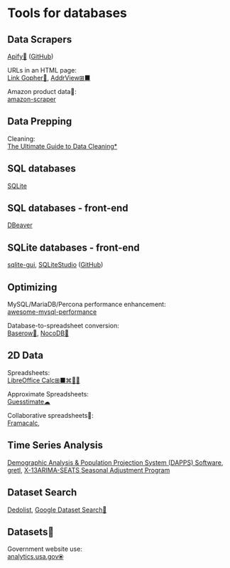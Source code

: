 
# Tools for databases

## Data Scrapers

[Apify💩](https://apify.com/) ([GitHub](https://github.com/apify))

URLs in an HTML page:  
[Link Gopher🧛](https://sites.google.com/site/linkgopher/),
[AddrView⊞■](https://www.nirsoft.net/utils/addrview.html)

Amazon product data🧛:  
[amazon-scraper](https://github.com/scrapehero-code/amazon-scraper)

## Data Prepping

Cleaning:  
[The Ultimate Guide to Data Cleaning*](https://towardsdatascience.com/the-ultimate-guide-to-data-cleaning-3969843991d4)

## SQL databases

[SQLite](https://sqlite.org/index.html)

## SQL databases - front-end

[DBeaver](https://dbeaver.io/)

## SQLite databases - front-end

[sqlite-gui](https://github.com/little-brother/sqlite-gui),
[SQLiteStudio](https://www.sqlitestudio.pl/) ([GitHub](https://github.com/pawelsalawa/sqlitestudio))

## Optimizing

MySQL/MariaDB/Percona performance enhancement:  
[awesome-mysql-performance](https://github.com/Releem/awesome-mysql-performance)

Database-to-spreadsheet conversion:  
[Baserow🔌](https://baserow.io/),
[NocoDB🔌](https://nocodb.com/)

## 2D Data

Spreadsheets:  
[LibreOffice Calc⊞■⌘🐧🆓](https://www.libreoffice.org/)

Approximate Spreadsheets:  
[Guesstimate☁](https://www.getguesstimate.com/)

Collaborative spreadsheets🤝:  
[Framacalc](https://framacalc.org/abc/en),

## Time Series Analysis

[Demographic Analysis & Population Projection System (DAPPS) Software](https://www.census.gov/data/software/dapps.html),
[gretl](http://gretl.sourceforge.net/),
[X-13ARIMA-SEATS Seasonal Adjustment Program](https://www.census.gov/data/software/x13as.html)

## Dataset Search

[Dedolist](https://dedolist.com/),
[Google Dataset Search🧛](https://datasetsearch.research.google.com/)

## Datasets💩

Government website use:  
[analytics.usa.gov⦿](https://analytics.usa.gov/)
